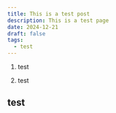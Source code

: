 ```yaml
---
title: This is a test post
description: This is a test page
date: 2024-12-21
draft: false
tags:
  - test
---
```

1.  test
    
2.  test
    

## test